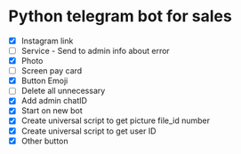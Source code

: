 # Python telegram bot for sales
- [x] Instagram link
- [ ] Service - Send to admin info about error
- [x] Photo
- [ ] Screen pay card
- [x] Button Emoji
- [ ] Delete all unnecessary
- [x] Add admin chatID
- [x] Start on new bot
- [x] Create universal script to get picture file_id number
- [x] Create universal script to get user ID
- [x] Other button
